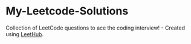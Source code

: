 # My-Leetcode-Solutions
Collection of LeetCode questions to ace the coding interview! - Created using [LeetHub](https://github.com/QasimWani/LeetHub).
